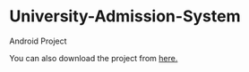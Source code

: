 # University-Admission-System
Android Project

You can also download the project from <a href="https://drive.google.com/file/d/13nZ4QSVxrrblHsEN_NDccIKmFHSzXoPB/view?usp=sharing">here</href>.
